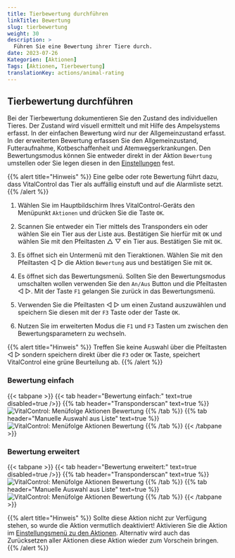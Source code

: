 ```yaml
---
title: Tierbewertung durchführen
linkTitle: Bewertung
slug: tierbewertung
weight: 30
description: >
  Führen Sie eine Bewertung ihrer Tiere durch.
date: 2023-07-26
Kategorien: [Aktionen]
Tags: [Aktionen, Tierbewertung]
translationKey: actions/animal-rating
---
```

## Tierbewertung durchführen
Bei der Tierbewertung dokumentieren Sie den Zustand des individuellen Tieres. Der Zustand wird visuell ermittelt und mit Hilfe des Ampelsystems erfasst. In der einfachen Bewertung wird nur der Allgemeinzustand erfasst. In der erweiterten Bewertung erfassen Sie den Allgemeinzustand, Futteraufnahme, Kotbeschaffenheit und Atemwegserkrankungen. Den Bewertungsmodus können Sie entweder direkt in der Aktion `Bewertung` umstellen oder Sie legen diesen in den [Einstellungen](../../einstellungen/erfassung-tierdaten/#tierbewertung-einstellen) fest.

{{% alert title="Hinweis" %}}
Eine gelbe oder rote Bewertung führt dazu, dass VitalControl das Tier als auffällig einstuft und auf die Alarmliste setzt.
{{% /alert %}}

1.  Wählen Sie im Hauptbildschirm Ihres VitalControl-Geräts den Menüpunkt `Aktionen` und drücken Sie die Taste `OK`.

2. Scannen Sie entweder ein Tier mittels des Transponders ein oder wählen Sie ein Tier aus der Liste aus. Bestätigen Sie hierfür mit `OK` und wählen Sie mit den Pfeiltasten △ ▽ ein Tier aus. Bestätigen Sie mit `OK`.

3. Es öffnet sich ein Untermenü mit den Tieraktionen. Wählen Sie mit den Pfeiltasten ◁ ▷ die Aktion `Bewertung` aus und bestätigen Sie mit `OK`.

4. Es öffnet sich das Bewertungsmenü. Sollten Sie den Bewertungsmodus umschalten wollen verwenden Sie den `An/Aus` Button und die  Pfeiltasten ◁ ▷. Mit der Taste `F1` gelangen Sie zurück in das Bewertungsmenü.

5. Verwenden Sie die Pfeiltasten ◁ ▷ um einen Zustand auszuwählen und speichern Sie diesen mit der `F3` Taste oder der Taste `OK`.

6. Nutzen Sie im erweiterten Modus die `F1` und `F3` Tasten um zwischen den Bewertungsparametern zu wechseln.

{{% alert title="Hinweis" %}}
Treffen Sie keine Auswahl über die Pfeiltasten ◁ ▷ sondern speichern direkt über die `F3` oder `OK` Taste, speichert VitalControl eine grüne Beurteilung ab.
{{% /alert %}}

### Bewertung einfach

{{< tabpane >}}
{{< tab header="Bewertung einfach:" text=true disabled=true />}}
{{% tab header="Transponderscan" text=true %}}
  ![VitalControl: Menüfolge Aktionen Bewertung](../bilder/bewertungeinfach-manuelle-auswahl.png "Einfache Bewertung durchführen")
{{% /tab %}}
{{% tab header="Manuelle Auswahl aus Liste" text=true %}}
  ![VitalControl: Menüfolge Aktionen Bewertung](../bilder/bewertungeinfach.png "Einfache Bewertung durchführen")
{{% /tab %}}
{{< /tabpane >}}

### Bewertung erweitert

{{< tabpane >}}
{{< tab header="Bewertung erweitert:" text=true disabled=true />}}
{{% tab header="Transponderscan" text=true %}}
   ![VitalControl: Menüfolge Aktionen Bewertung](../bilder/bewertungerweitert-transponder.png "Erweiterte Bewertung durchführen")
{{% /tab %}}
{{% tab header="Manuelle Auswahl aus Liste" text=true %}}
   ![VitalControl: Menüfolge Aktionen Bewertung](../bilder/bewertungerweitert.png "Erweiterte Bewertung durchführen")
{{% /tab %}}
{{< /tabpane >}}


{{% alert title="Hinweis" %}}
Sollte diese Aktion nicht zur Verfügung stehen, so wurde die Aktion vermutlich deaktiviert! Aktivieren Sie die Aktion im [Einstellungsmenü zu den Aktionen](/docs/aktionen/einstellungen/). Alternativ wird auch das Zurücksetzen aller Aktionen diese Aktion wieder zum Vorschein bringen.
{{% /alert %}}
